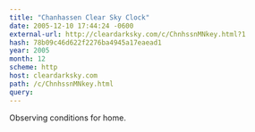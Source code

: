 ```yaml
---
title: "Chanhassen Clear Sky Clock"
date: 2005-12-10 17:44:24 -0600
external-url: http://cleardarksky.com/c/ChnhssnMNkey.html?1
hash: 78b09c46d622f2276ba4945a17eaead1
year: 2005
month: 12
scheme: http
host: cleardarksky.com
path: /c/ChnhssnMNkey.html
query:
---
```


Observing conditions for home.
